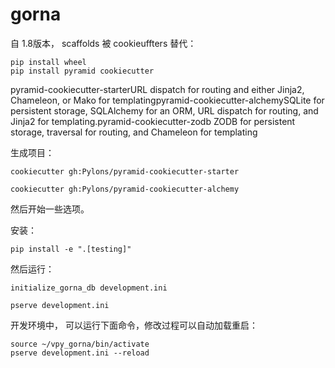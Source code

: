 # gorna

自 1.8版本， scaffolds 被 cookieuffters 替代：


    pip install wheel
    pip install pyramid cookiecutter

pyramid-cookiecutter-starterURL dispatch for routing and either Jinja2, Chameleon, or Mako for templatingpyramid-cookiecutter-alchemySQLite for persistent storage, SQLAlchemy for an ORM, URL dispatch for routing, and Jinja2 for templating.pyramid-cookiecutter-zodb
ZODB for persistent storage, traversal for routing, and Chameleon for templating



生成项目：

    cookiecutter gh:Pylons/pyramid-cookiecutter-starter

    cookiecutter gh:Pylons/pyramid-cookiecutter-alchemy

然后开始一些选项。

安装：

    pip install -e ".[testing]"

然后运行：

    initialize_gorna_db development.ini

    pserve development.ini

开发环境中， 可以运行下面命令，修改过程可以自动加载重启：

    source ~/vpy_gorna/bin/activate
    pserve development.ini --reload
